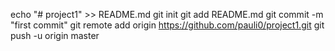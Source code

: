 echo "# project1" >> README.md
git init
git add README.md
git commit -m "first commit"
git remote add origin https://github.com/pauli0/project1.git
git push -u origin master
